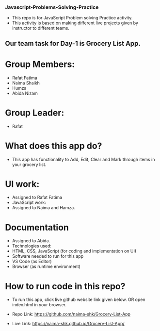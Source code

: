 ### Javascript-Problems-Solving-Practice
- This repo is for JavaScript Problem solving Practice activity.
 - This activity is based on making different live projects given by instructor to different teams.
## Our team task for Day-1 is Grocery List App.
 # Group Members:
- Rafat Fatima
- Naima Shaikh
- Humza
- Abida Nizam
# Group Leader:
- Rafat
# What does this app do?
- This app has functionality to Add, Edit, Clear and Mark through items in your grocery list.
# UI work:
- Assigned to Rafat Fatima
- JavaScript work:
- Assigned to Naima and Hamza.
# Documentation 
- Assigned to Abida.
- Technologies used:
- HTML, CSS, JavaScript (for coding and implementation on UI)
- Software needed to run for this app
- VS Code (as Editor)
- Browser (as runtime environment)
# How to run code in this repo?
- To run this app, click live github website link given below. OR
open index.html in your browser.
- Repo Link:
 https://github.com/naima-shk/Grocery-List-App

- Live Link:
https://naima-shk.github.io/Grocery-List-App/

